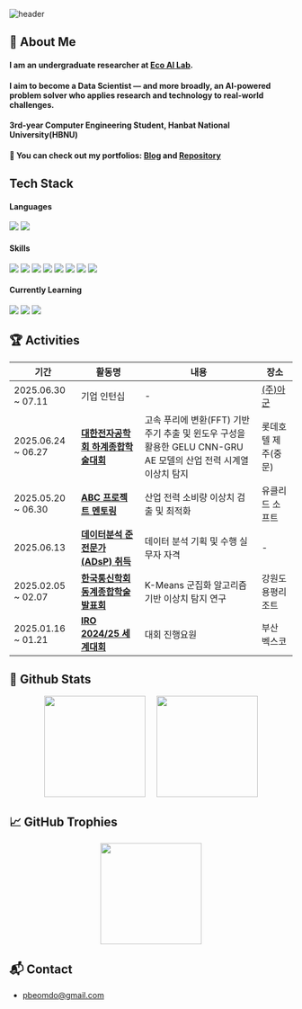<div>
  
  <!--Header-->
  ![header](https://capsule-render.vercel.app/api?type=waving&color=gradient&height=300&section=header&text=Good%20to%20see%20you%20%F0%9F%A4%97)
  
</div>

<div>
  <!--Body-->
  
  ## 👀 About Me
  #### I am an undergraduate researcher at [Eco AI Lab](https://sites.google.com/view/ecoai/introduction).  
  #### I aim to become a Data Scientist — and more broadly, an AI-powered problem solver who applies research and technology to real-world challenges. 
  #### 3rd-year Computer Engineering Student, Hanbat National University(HBNU)  
  #### 📂 You can check out my portfolios: [Blog](https://beomdo-park.github.io) and [Repository](https://github.com/beomdo-park/Portfolio)
    
    
  
## Tech Stack

#### Languages
<p>
  <img src="https://img.shields.io/badge/Python-3776AB?style=flat-square&logo=Python&logoColor=white"/>
  <img src="https://img.shields.io/badge/JavaScript-F7DF1E?style=flat-square&logo=JavaScript&logoColor=white"/>
</p>

#### Skills
<p>
  <img src="https://img.shields.io/badge/PyTorch-EE4C2C?style=flat-square&logo=PyTorch&logoColor=white"/>
  <img src="https://img.shields.io/badge/Pandas-150458?style=flat-square&logo=pandas&logoColor=white"/>
  <img src="https://img.shields.io/badge/scikit--learn-F7931E?style=flat-square&logo=scikit-learn&logoColor=white"/>
  <img src="https://img.shields.io/badge/Matplotlib-000000?style=flat-square&logo=python&logoColor=white"/>
  <img src="https://img.shields.io/badge/Seaborn-3776AB?style=flat-square&logo=python&logoColor=white"/>
  <img src="https://img.shields.io/badge/Selenium-43B02A?style=flat-square&logo=Selenium&logoColor=white"/>
  <img src="https://img.shields.io/badge/Quarto-4B4B8A?style=flat-square&logo=Quarto&logoColor=white"/>
  <a href="https://www.dataq.or.kr/www/sub/a_06.do#none">
    <img src="https://img.shields.io/badge/ADsP-0052CC?style=flat-square&logo=data&logoColor=white"/>
  </a>
</p>

#### Currently Learning
<p>
  <img src="https://img.shields.io/badge/PostgreSQL-336791?style=flat-square&logo=PostgreSQL&logoColor=white"/>
  <img src="https://img.shields.io/badge/IBM_Qiskit-6929C4?style=flat-square&logo=Qiskit&logoColor=white"/>
  <img src="https://img.shields.io/badge/Reinforcement_Learning-448C8A?style=flat-square"/>
</p>

## 🏆 Activities

| 기간 | 활동명 | 내용 | 장소 |
|------------|------------|----------------------------------------|------------|
| 2025.06.30 ~ 07.11 | 기업 인턴십 | - | [(주)아군](https://argoon.net) |
| 2025.06.24 ~ 06.27 | [**대한전자공학회 하계종합학술대회**](https://github.com/beomdo-park/Portfolio/tree/main/2025/0624_0627_IEIE_Conference) | 고속 푸리에 변환(FFT) 기반 주기 추출 및 윈도우 구성을 활용한 GELU CNN-GRU AE 모델의 산업 전력 시계열 이상치 탐지 | 롯데호텔 제주(중문) |
| 2025.05.20 ~ 06.30 | [**ABC 프로젝트 멘토링**](https://github.com/beomdo-park/Portfolio/tree/main/2025/0520_0630_ABC_Mentoring) | 산업 전력 소비량 이상치 검출 및 최적화 | 유클리드 소프트 |
| 2025.06.13 | [**데이터분석 준전문가(ADsP) 취득**](https://github.com/beomdo-park/Portfolio/tree/main/2025/ADsP.pdf) | 데이터 분석 기획 및 수행 실무자 자격 | - |
| 2025.02.05 ~ 02.07 | [**한국통신학회 동계종합학술발표회**](https://github.com/beomdo-park/Portfolio/tree/main/2025/0205_0207_KICS_Conference) | K-Means 군집화 알고리즘 기반 이상치 탐지 연구 | 강원도 용평리조트 |
| 2025.01.16 ~ 01.21 | [**IRO 2024/25 세계대회**](https://github.com/beomdo-park/Portfolio/tree/main/2025/0116_0121_IRO) | 대회 진행요원 | 부산 벡스코 |

  
  
  ## 🤔 Github Stats

<div align="center" style="display: flex; justify-content: center; gap: 20px;">
  <img src="https://github-readme-stats.vercel.app/api?username=beomdo-park&show_icons=true&theme=dracula" height="180" />
  <img src="https://github-readme-stats.vercel.app/api/top-langs/?username=beomdo-park&layout=donut&show_icons=true&theme=dracula&hide=scss,css,html" height="180" />

</div>

## 📈 GitHub Trophies
<div align="center" style="display: flex; justify-content: center; gap: 20px;">
   <img src="https://github-profile-trophy.vercel.app/?username=beomdo-park" height="180" />
</div>


## 📬 Contact
- [pbeomdo@gmail.com](mailto:pbeomdo@gmail.com)  


